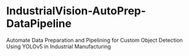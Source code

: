 # IndustrialVision-AutoPrep-DataPipeline
 Automate Data Preparation and Pipelining for Custom Object Detection Using YOLOv5 in Industrial Manufacturing
